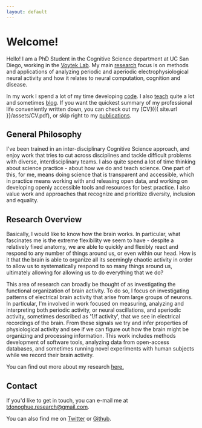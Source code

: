 ```yaml
---
layout: default
---
```


# Welcome!

Hello! I am a PhD Student in the Cognitive Science department at UC San Diego, working in the [Voytek Lab](http://www.voyteklab.com). My main [research](research.html) focus is on methods and applications of analyzing periodic and aperiodic electrophysiological neural activity and how it relates to neural computation, cognition and disease.

In my work I spend a lot of my time developing [code](code.html). I also [teach](teaching.html) quite a lot and sometimes [blog](blog.html). If you want the quickest summary of my professional life conveniently written down, you can check out my [CV]({{ site.url }}/assets/CV.pdf), or skip right to my [publications](publications.html).

## General Philosophy

I've been trained in an inter-disciplinary Cognitive Science approach, and enjoy work that tries to cut across disciplines and tackle difficult problems with diverse, interdisciplinary teams. I also quite spend a lot of time thinking about science practice - about how we do and teach science. One part of this, for me, means doing science that is transparent and accessible, which in practice means working with and releasing open data, and working on developing openly accessible tools and resources for best practice. I also value work and approaches that recognize and prioritize diversity, inclusion and equality.

## Research Overview

Basically, I would like to know how the brain works. In particular, what fascinates me is the extreme flexibility we seem to have - despite a relatively fixed anatomy, we are able to quickly and flexibly react and respond to any number of things around us, or even within our head. How is it that the brain is able to organize all its seemingly chaotic activity in order to allow us to systematically respond to so many things around us, ultimately allowing for allowing us to do everything that we do?

This area of research can broadly be thought of as investigating the functional organization of brain activity. To do so, I focus on investigating patterns of electrical brain activity that arise from large groups of neurons. In particular, I'm involved in work focused on measuring, analyzing and interpreting both periodic activity, or neural oscillations, and aperiodic activity, sometimes described as '1/f activity', that we see in electrical recordings of the brain. From these signals we try and infer properties of physiological activity and see if we can figure out how the brain might be organizing and processing information. This work includes methods development of software tools, analyzing data from open-access databases, and sometimes running novel experiments with human subjects while we record their brain activity.

You can find out more about my research [here.](research.html)

## Contact

If you'd like to get in touch, you can e-mail me at tdonoghue.research@gmail.com.

You can also find me on [Twitter](https://twitter.com/TomDonoghue) or [Github](https://github.com/TomDonoghue).

